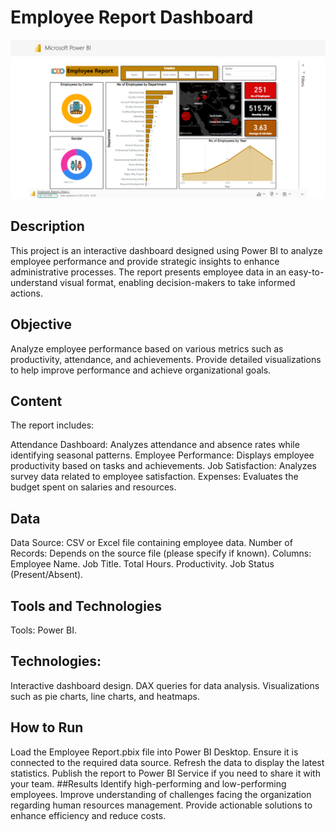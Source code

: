 # Employee Report Dashboard
![](https://github.com/MahmoudRaga/Employee-Data-Analysis-Dashboard/blob/main/Picture1.png)

## Description
This project is an interactive dashboard designed using Power BI to analyze employee performance and provide strategic insights to enhance administrative processes. The report presents employee data in an easy-to-understand visual format, enabling decision-makers to take informed actions.

## Objective
Analyze employee performance based on various metrics such as productivity, attendance, and achievements.
Provide detailed visualizations to help improve performance and achieve organizational goals.

## Content
The report includes:

Attendance Dashboard:
Analyzes attendance and absence rates while identifying seasonal patterns.
Employee Performance:
Displays employee productivity based on tasks and achievements.
Job Satisfaction:
Analyzes survey data related to employee satisfaction.
Expenses:
Evaluates the budget spent on salaries and resources.

## Data
Data Source: CSV or Excel file containing employee data.
Number of Records: Depends on the source file (please specify if known).
Columns:
Employee Name.
Job Title.
Total Hours.
Productivity.
Job Status (Present/Absent).

## Tools and Technologies
Tools: Power BI.
## Technologies:
Interactive dashboard design.
DAX queries for data analysis.
Visualizations such as pie charts, line charts, and heatmaps.

## How to Run
Load the Employee Report.pbix file into Power BI Desktop.
Ensure it is connected to the required data source.
Refresh the data to display the latest statistics.
Publish the report to Power BI Service if you need to share it with your team.
##Results
Identify high-performing and low-performing employees.
Improve understanding of challenges facing the organization regarding human resources management.
Provide actionable solutions to enhance efficiency and reduce costs.
